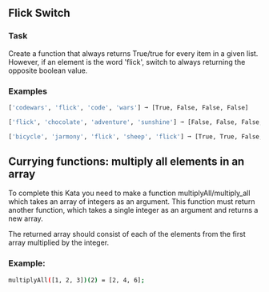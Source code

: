 ## Flick Switch

### Task
Create a function that always returns True/true for every item in a given list.
However, if an element is the word 'flick', switch to always returning the opposite boolean value.

### Examples

```sh
['codewars', 'flick', 'code', 'wars'] ➞ [True, False, False, False]

['flick', 'chocolate', 'adventure', 'sunshine'] ➞ [False, False, False, False]

['bicycle', 'jarmony', 'flick', 'sheep', 'flick'] ➞ [True, True, False, False, True]

```

## Currying functions: multiply all elements in an array
To complete this Kata you need to make a function multiplyAll/multiply_all which takes an array of integers as an argument. This function must return another function, which takes a single integer as an argument and returns a new array.

The returned array should consist of each of the elements from the first array multiplied by the integer.

### Example:
```sh
multiplyAll([1, 2, 3])(2) = [2, 4, 6];
```
